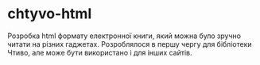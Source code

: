 # chtyvo-html
Розробка html формату електронної книги, який можна було зручно читати на різних гаджетах. Розроблялося в першу чергу для бібліотеки Чтиво, але може бути використано і для інших сайтів.
